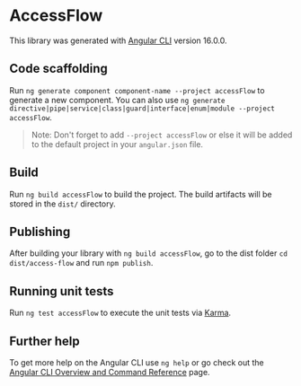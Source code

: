 # AccessFlow

This library was generated with [Angular CLI](https://github.com/angular/angular-cli) version 16.0.0.

## Code scaffolding

Run `ng generate component component-name --project accessFlow` to generate a new component. You can also use `ng generate directive|pipe|service|class|guard|interface|enum|module --project accessFlow`.
> Note: Don't forget to add `--project accessFlow` or else it will be added to the default project in your `angular.json` file. 

## Build

Run `ng build accessFlow` to build the project. The build artifacts will be stored in the `dist/` directory.

## Publishing

After building your library with `ng build accessFlow`, go to the dist folder `cd dist/access-flow` and run `npm publish`.

## Running unit tests

Run `ng test accessFlow` to execute the unit tests via [Karma](https://karma-runner.github.io).

## Further help

To get more help on the Angular CLI use `ng help` or go check out the [Angular CLI Overview and Command Reference](https://angular.io/cli) page.
